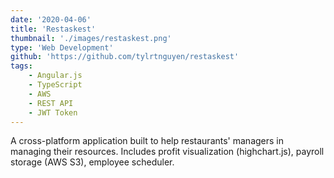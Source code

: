 ```yaml
---
date: '2020-04-06'
title: 'Restaskest'
thumbnail: './images/restaskest.png'
type: 'Web Development'
github: 'https://github.com/tylrtnguyen/restaskest'
tags:
    - Angular.js
    - TypeScript
    - AWS
    - REST API
    - JWT Token
---
```


A cross-platform application built to help restaurants' managers in managing their resources. Includes profit visualization (highchart.js), payroll storage (AWS S3), employee scheduler.